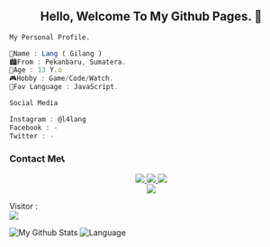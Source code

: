 <h2 align="center">Hello, Welcome To My Github Pages. 👋</h2>

```sh 
My Personal Profile.
```

```javascript
👤Name : Lang ( Gilang )
🏙️From : Pekanbaru, Sumatera.
🎂Age : 13 Y.o
🎮Hobby : Game/Code/Watch.
📎Fav Language : JavaScript.
```

```sh
Social Media
```

```javascript
Instagram : @l4lang
Facebook : -
Twitter : -
```

### Contact Me📞
<p align="center">
  <a href="https://instagram.com/l4lang"><img src="https://img.shields.io/badge/Instagram-E4405F?style=for-the-badge&logo=instagram&logoColor=white"/> 
  <a href="https://wa.me/62895634865955"><img src="https://img.shields.io/badge/WhatsApp-25D366?style=for-the-badge&logo=whatsapp&logoColor=white" />
  <a href="https://youtube.com/@langbotz"><img src="https://img.shields.io/badge/YouTube-LangBotz -ff0000?style=for-the-badge&logo=youtube&logoColor=ff0000&link=https://youtube.com/@langbotz" /><br>
  <a href="https://github.com/gilangsan"><img src="https://img.shields.io/badge/-GitHub-black?style=flat-square&logo=github" /></a></a></a></a></p>
Visitor : </br>
<img src='https://profile-counter.glitch.me/%7Bgilangsan%7D/count.svg'>

![My Github Stats](https://github-readme-stats.vercel.app/api?username=gilangsan&show_icons=true&theme=radical)
![Language](https://github-readme-stats.vercel.app/api/top-langs/?username=gilangsan&layout=compact)
